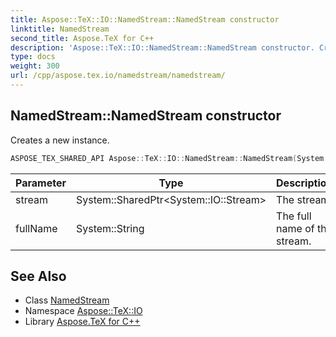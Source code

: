 ```yaml
---
title: Aspose::TeX::IO::NamedStream::NamedStream constructor
linktitle: NamedStream
second_title: Aspose.TeX for C++
description: 'Aspose::TeX::IO::NamedStream::NamedStream constructor. Creates a new instance in C++.'
type: docs
weight: 300
url: /cpp/aspose.tex.io/namedstream/namedstream/
---
```

## NamedStream::NamedStream constructor


Creates a new instance.

```cpp
ASPOSE_TEX_SHARED_API Aspose::TeX::IO::NamedStream::NamedStream(System::SharedPtr<System::IO::Stream> stream, System::String fullName)
```


| Parameter | Type | Description |
| --- | --- | --- |
| stream | System::SharedPtr\<System::IO::Stream\> | The stream. |
| fullName | System::String | The full name of the stream. |

## See Also

* Class [NamedStream](../)
* Namespace [Aspose::TeX::IO](../../)
* Library [Aspose.TeX for C++](../../../)
